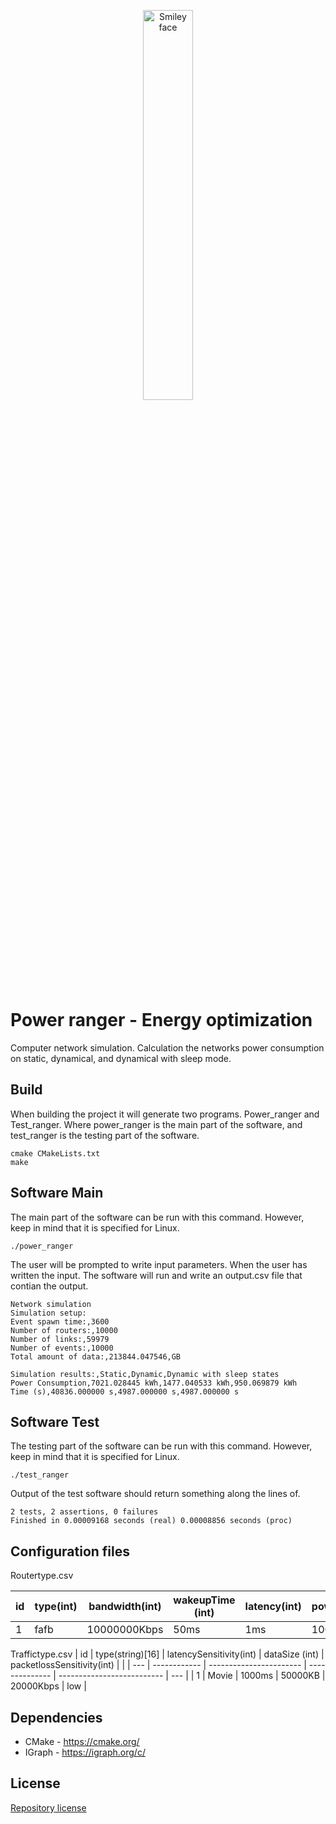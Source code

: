 <p align="center">
  <img src="https://cdn.flickeringmyth.com/wp-content/uploads/2018/01/Mighty_Morphin_Power_Rangers_Season_1_to_3_logo.png" alt="Smiley face" width="40%" height="40%">
</p>

# Power ranger - Energy optimization
Computer network simulation. Calculation the networks power consumption on static, dynamical, and dynamical with sleep mode. 

## Build
When building the project it will generate two programs. Power_ranger and Test_ranger. Where power_ranger is the main part of the software, and test_ranger is the testing part of the software.

    cmake CMakeLists.txt
    make

## Software Main
The main part of the software can be run with this command. However, keep in mind that it is specified for Linux. 

    ./power_ranger

The user will be prompted to write input parameters. 
When the user has written the input. The software will run and write an output.csv file that contian the output.


    Network simulation
    Simulation setup:
    Event spawn time:,3600
    Number of routers:,10000
    Number of links:,59979
    Number of events:,10000
    Total amount of data:,213844.047546,GB

    Simulation results:,Static,Dynamic,Dynamic with sleep states
    Power Consumption,7021.028445 kWh,1477.040533 kWh,950.069879 kWh
    Time (s),40836.000000 s,4987.000000 s,4987.000000 s



## Software Test
The testing part of the software can be run with this command. However, keep in mind that it is specified for Linux. 

    ./test_ranger
    
Output of the test software should return something along the lines of.
       
    2 tests, 2 assertions, 0 failures
    Finished in 0.00009168 seconds (real) 0.00008856 seconds (proc)

## Configuration files
Routertype.csv

| id  | type(int) | bandwidth(int) | wakeupTime (int) | latency(int) | powerIdle(int) | powerPeak (int) | powerSleep | packetMemory (int) |
| --- | --------- | -------------- | ---------------- | ------------ | -------------- | --------------- | ---------- | ------------------ |
| 1   | fafb      | 10000000Kbps   | 50ms             | 1ms          | 100W           | 250W            | 20W        | 16000B             |

Traffictype.csv
| id  | type(string)[16] | latencySensitivity(int) | dataSize (int) | packetlossSensitivity(int) |     |
| --- | ------------ | ----------------------- | -------------- | -------------------------- | --- |
| 1   | Movie        | 1000ms                  | 50000KB        | 20000Kbps                  | low |

## Dependencies
- CMake - https://cmake.org/
- IGraph - https://igraph.org/c/

## License
<a href="https://github.com/Murmeldyret/power_ranger/blob/main/LICENSE">Repository license</a>
